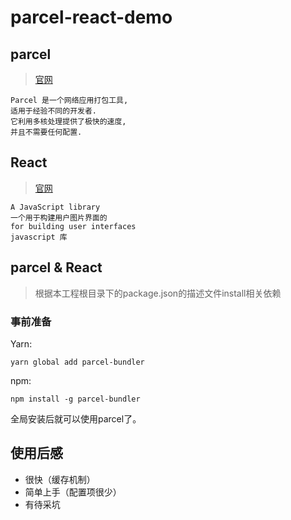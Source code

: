 # parcel-react-demo
> 

## parcel
> [官网](!https://parceljs.org/)

```
Parcel 是一个网络应用打包工具, 
适用于经验不同的开发者.
它利用多核处理提供了极快的速度, 
并且不需要任何配置.
```

## React
> [官网](!https://reactjs.org/)

```
A JavaScript library
一个用于构建用户图片界面的
for building user interfaces
javascript 库
```

## parcel & React

> 根据本工程根目录下的package.json的描述文件install相关依赖

### 事前准备

Yarn:

``` 
yarn global add parcel-bundler
```
npm:

```
npm install -g parcel-bundler
```

全局安装后就可以使用parcel了。

## 使用后感
- 很快（缓存机制）
- 简单上手（配置项很少）
- 有待采坑

